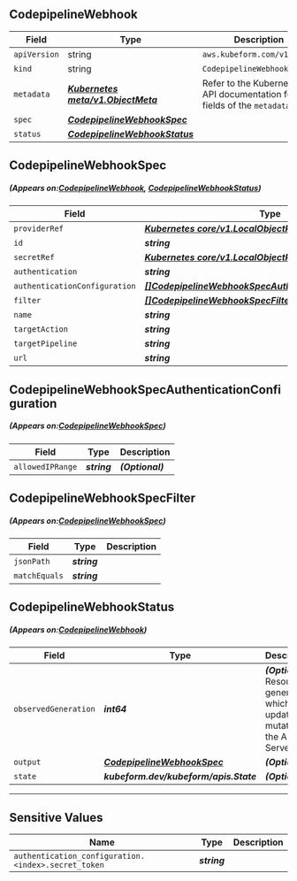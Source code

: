## CodepipelineWebhook
| Field | Type | Description |
| ------ | ----- | ----------- |
| `apiVersion` | string | `aws.kubeform.com/v1alpha1` |
|    `kind` | string | `CodepipelineWebhook` |
| `metadata` | ***[Kubernetes meta/v1.ObjectMeta](https://kubernetes.io/docs/reference/generated/kubernetes-api/v1.13/#objectmeta-v1-meta)***|Refer to the Kubernetes API documentation for the fields of the `metadata` field.|
| `spec` | ***[CodepipelineWebhookSpec](#CodepipelineWebhookSpec)***||
| `status` | ***[CodepipelineWebhookStatus](#CodepipelineWebhookStatus)***||
## CodepipelineWebhookSpec
##### (Appears on:[CodepipelineWebhook](#CodepipelineWebhook), [CodepipelineWebhookStatus](#CodepipelineWebhookStatus))
| Field | Type | Description |
| ------ | ----- | ----------- |
| `providerRef` | ***[Kubernetes core/v1.LocalObjectReference](https://kubernetes.io/docs/reference/generated/kubernetes-api/v1.13/#localobjectreference-v1-core)***||
| `id` | ***string***||
| `secretRef` | ***[Kubernetes core/v1.LocalObjectReference](https://kubernetes.io/docs/reference/generated/kubernetes-api/v1.13/#localobjectreference-v1-core)***||
| `authentication` | ***string***||
| `authenticationConfiguration` | ***[[]CodepipelineWebhookSpecAuthenticationConfiguration](#CodepipelineWebhookSpecAuthenticationConfiguration)***| ***(Optional)*** |
| `filter` | ***[[]CodepipelineWebhookSpecFilter](#CodepipelineWebhookSpecFilter)***||
| `name` | ***string***||
| `targetAction` | ***string***||
| `targetPipeline` | ***string***||
| `url` | ***string***| ***(Optional)*** |
## CodepipelineWebhookSpecAuthenticationConfiguration
##### (Appears on:[CodepipelineWebhookSpec](#CodepipelineWebhookSpec))
| Field | Type | Description |
| ------ | ----- | ----------- |
| `allowedIPRange` | ***string***| ***(Optional)*** |
## CodepipelineWebhookSpecFilter
##### (Appears on:[CodepipelineWebhookSpec](#CodepipelineWebhookSpec))
| Field | Type | Description |
| ------ | ----- | ----------- |
| `jsonPath` | ***string***||
| `matchEquals` | ***string***||
## CodepipelineWebhookStatus
##### (Appears on:[CodepipelineWebhook](#CodepipelineWebhook))
| Field | Type | Description |
| ------ | ----- | ----------- |
| `observedGeneration` | ***int64***| ***(Optional)*** Resource generation, which is updated on mutation by the API Server.|
| `output` | ***[CodepipelineWebhookSpec](#CodepipelineWebhookSpec)***| ***(Optional)*** |
| `state` | ***kubeform.dev/kubeform/apis.State***| ***(Optional)*** |
---
## Sensitive Values
| Name | Type | Description |
|------|------|-------------|
| `authentication_configuration.<index>.secret_token` | ***string*** ||
